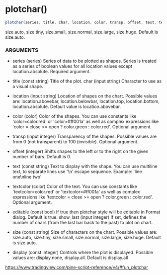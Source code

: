 # plotchar()

```javascript
plotchar(series, title, char, location, color, transp, offset, text, textcolor, editable, size, show_last, display) → void
```
size.auto, size.tiny, size.small, size.normal, size.large, size.huge. Default is size.auto.
### ARGUMENTS
- series (series) Series of data to be plotted as shapes. Series is treated as a series of boolean values for all location values except location.absolute. Required argument.

- title (const string) Title of the plot.
char (input string) Character to use as a visual shape.

- location (input string) Location of shapes on the chart. Possible values are: location.abovebar, location.belowbar, location.top, location.bottom, location.absolute. Default value is location.abovebar.

- color (color) Color of the shapes. You can use constants like 'color=color.red' or 'color=#ff001a' as well as complex expressions like 'color = close >= open ? color.green : color.red'. Optional argument.

- transp (input integer) Transparency of the shapes. Possible values are from 0 (not transparent) to 100 (invisible). Optional argument.
- offset (integer) Shifts shapes to the left or to the right on the given number of bars. Default is 0.

- text (const string) Text to display with the shape. You can use multiline text, to separate lines use '\n' escape sequence. Example: 'line one\nline two'

- textcolor (color) Color of the text. You can use constants like 'textcolor=color.red' or 'textcolor=#ff001a' as well as complex expressions like 'textcolor = close >= open ? color.green : color.red'. Optional argument.

- editable (const bool) If true then plotchar style will be editable in Format dialog. Default is true.
show_last (input integer) If set, defines the number of chars (from the last bar back to the past) to plot on chart.

- size (const string) Size of characters on the chart. Possible values are: size.auto, size.tiny, size.small, size.normal, size.large, size.huge. Default is size.auto.

- display (const integer) Controls where the plot is displayed. Possible values are: display.none, display.all. Default is display.all

https://www.tradingview.com/pine-script-reference/v4/#fun_plotchar